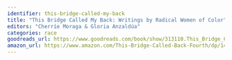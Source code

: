 ```yaml
---
identifier: this-bridge-called-my-back
title: "This Bridge Called My Back: Writings by Radical Women of Color"
editors: "Cherríe Moraga & Gloria Anzaldúa"
categories: race
goodreads_url: https://www.goodreads.com/book/show/313110.This_Bridge_Called_My_Back
amazon_url: https://www.amazon.com/This-Bridge-Called-Back-Fourth/dp/1438454384/
---
```

